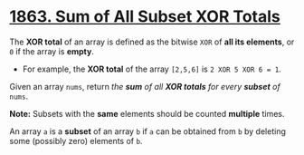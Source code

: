 # [1863. Sum of All Subset XOR Totals](https://leetcode.com/problems/sum-of-all-subset-xor-totals/)

The **XOR total** of an array is defined as the bitwise `XOR` of **all its elements**, or `0` if the array is **empty**.

* For example, the **XOR total** of the array `[2,5,6]` is `2 XOR 5 XOR 6 = 1`.

Given an array `nums`, return *the **sum** of all **XOR totals** for every **subset** of* `nums`.

**Note:** Subsets with the **same** elements should be counted **multiple** times.

An array `a` is a **subset** of an array `b` if `a` can be obtained from `b` by deleting some (possibly zero) elements of `b`.
